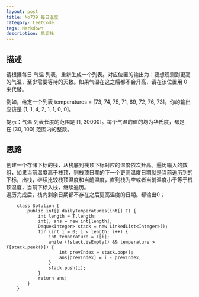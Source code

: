 ```yaml
---
layout: post
title: No739 每日温度
category: LeetCode
tags: Markdown
description: 单调栈
---
```

## 描述
请根据每日 气温 列表，重新生成一个列表。对应位置的输出为：要想观测到更高的气温，至少需要等待的天数。如果气温在这之后都不会升高，请在该位置用 0 来代替。

例如，给定一个列表 temperatures = [73, 74, 75, 71, 69, 72, 76, 73]，你的输出应该是 [1, 1, 4, 2, 1, 1, 0, 0]。

提示：气温 列表长度的范围是 [1, 30000]。每个气温的值的均为华氏度，都是在 [30, 100] 范围内的整数。


## 思路

创建一个存储下标的栈，从栈底到栈顶下标对应的温度依次升高。遍历输入的数组，如果当前温度高于栈顶，则栈顶日期的下一个更高温度日期就是当前遍历到的下标，出栈，继续比较栈顶温度和当前温度，直到栈为空或者当前温度小于等于栈顶温度，当前下标入栈，继续遍历。    
遍历完成后，栈内剩余日期都不存在之后更高温度的日期。都输出0；

        class Solution {
            public int[] dailyTemperatures(int[] T) {
                int length = T.length;
                int[] ans = new int[length];
                Deque<Integer> stack = new LinkedList<Integer>();
                for (int i = 0; i < length; i++) {
                    int temperature = T[i];
                    while (!stack.isEmpty() && temperature > T[stack.peek()]) {
                        int prevIndex = stack.pop();
                        ans[prevIndex] = i - prevIndex;
                    }
                    stack.push(i);
                }
                return ans;
            }
        }
 
